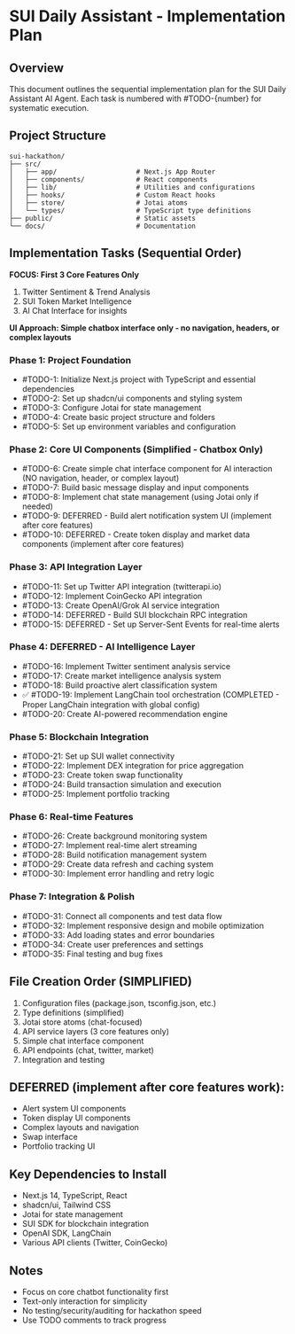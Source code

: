 # SUI Daily Assistant - Implementation Plan

## Overview
This document outlines the sequential implementation plan for the SUI Daily Assistant AI Agent. Each task is numbered with #TODO-{number} for systematic execution.

## Project Structure
```
sui-hackathon/
├── src/
│   ├── app/                    # Next.js App Router
│   ├── components/             # React components
│   ├── lib/                    # Utilities and configurations
│   ├── hooks/                  # Custom React hooks
│   ├── store/                  # Jotai atoms
│   └── types/                  # TypeScript type definitions
├── public/                     # Static assets
└── docs/                       # Documentation
```

## Implementation Tasks (Sequential Order)

**FOCUS: First 3 Core Features Only**
1. Twitter Sentiment & Trend Analysis
2. SUI Token Market Intelligence
3. AI Chat Interface for insights

**UI Approach: Simple chatbox interface only - no navigation, headers, or complex layouts**

### Phase 1: Project Foundation
- #TODO-1: Initialize Next.js project with TypeScript and essential dependencies
- #TODO-2: Set up shadcn/ui components and styling system
- #TODO-3: Configure Jotai for state management
- #TODO-4: Create basic project structure and folders
- #TODO-5: Set up environment variables and configuration

### Phase 2: Core UI Components (Simplified - Chatbox Only)
- #TODO-6: Create simple chat interface component for AI interaction (NO navigation, header, or complex layout)
- #TODO-7: Build basic message display and input components
- #TODO-8: Implement chat state management (using Jotai only if needed)
- #TODO-9: DEFERRED - Build alert notification system UI (implement after core features)
- #TODO-10: DEFERRED - Create token display and market data components (implement after core features)

### Phase 3: API Integration Layer
- #TODO-11: Set up Twitter API integration (twitterapi.io)
- #TODO-12: Implement CoinGecko API integration
- #TODO-13: Create OpenAI/Grok AI service integration
- #TODO-14: DEFERRED - Build SUI blockchain RPC integration
- #TODO-15: DEFERRED - Set up Server-Sent Events for real-time alerts

### Phase 4: DEFERRED - AI Intelligence Layer
- #TODO-16: Implement Twitter sentiment analysis service
- #TODO-17: Create market intelligence analysis system
- #TODO-18: Build proactive alert classification system
- ✅ #TODO-19: Implement LangChain tool orchestration (COMPLETED - Proper LangChain integration with global config)
- #TODO-20: Create AI-powered recommendation engine

### Phase 5: Blockchain Integration
- #TODO-21: Set up SUI wallet connectivity
- #TODO-22: Implement DEX integration for price aggregation
- #TODO-23: Create token swap functionality
- #TODO-24: Build transaction simulation and execution
- #TODO-25: Implement portfolio tracking

### Phase 6: Real-time Features
- #TODO-26: Create background monitoring system
- #TODO-27: Implement real-time alert streaming
- #TODO-28: Build notification management system
- #TODO-29: Create data refresh and caching system
- #TODO-30: Implement error handling and retry logic

### Phase 7: Integration & Polish
- #TODO-31: Connect all components and test data flow
- #TODO-32: Implement responsive design and mobile optimization
- #TODO-33: Add loading states and error boundaries
- #TODO-34: Create user preferences and settings
- #TODO-35: Final testing and bug fixes

## File Creation Order (SIMPLIFIED)
1. Configuration files (package.json, tsconfig.json, etc.)
2. Type definitions (simplified)
3. Jotai store atoms (chat-focused)
4. API service layers (3 core features only)
5. Simple chat interface component
6. API endpoints (chat, twitter, market)
7. Integration and testing

## DEFERRED (implement after core features work):
- Alert system UI components
- Token display UI components
- Complex layouts and navigation
- Swap interface
- Portfolio tracking UI

## Key Dependencies to Install
- Next.js 14, TypeScript, React
- shadcn/ui, Tailwind CSS
- Jotai for state management
- SUI SDK for blockchain integration
- OpenAI SDK, LangChain
- Various API clients (Twitter, CoinGecko)

## Notes
- Focus on core chatbot functionality first
- Text-only interaction for simplicity
- No testing/security/auditing for hackathon speed
- Use TODO comments to track progress
